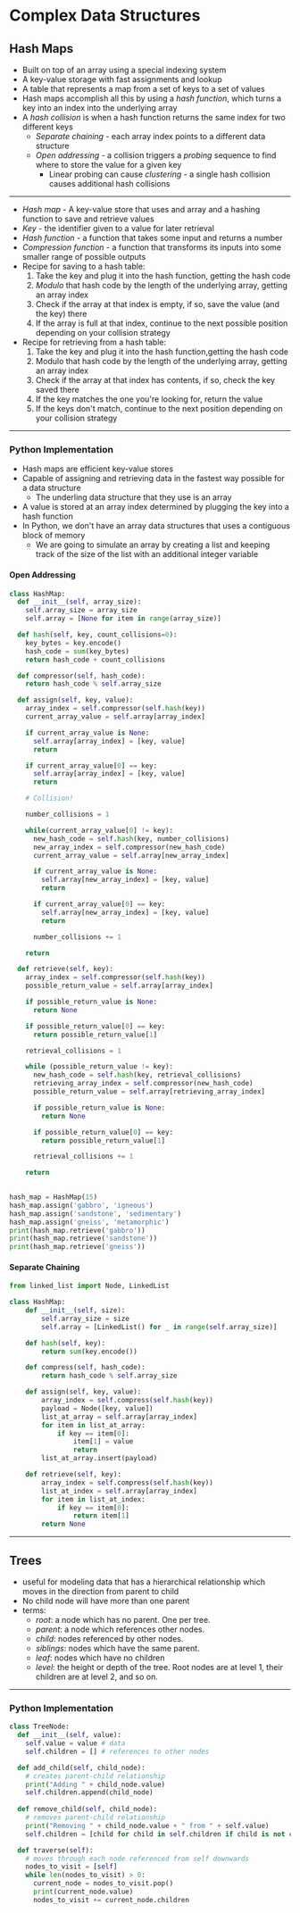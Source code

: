 # Complex Data Structures

## Hash Maps

- Built on top of an array using a special indexing system
- A key-value storage with fast assignments and lookup
- A table that represents a map from a set of keys to a set of values
- Hash maps accomplish all this by using a *hash function*, which turns a key into an index into the underlying array
- A *hash collision* is when a hash function returns the same index for two different keys
  - *Separate chaining* - each array index points to a different data structure
  - *Open addressing* - a collision triggers a *probing* sequence to find where to store the value for a given key
    - Linear probing can cause *clustering* - a single hash collision causes  additional hash collisions

------

- *Hash map* - A key-value store that uses and array and a hashing function to save and retrieve values
- *Key* - the identifier given to a value for later retrieval
- *Hash function* - a function that takes some input and returns a number
- *Compression function* - a function that transforms its inputs into some smaller range of possible outputs
- Recipe for saving to a hash table:
  1. Take the key and plug it into the hash function, getting the hash code
  2. *Modulo* that hash code by the length of the underlying array, getting an array index
  3. Check if the array at that index is empty, if so, save the value (and the key) there
  4. If the array is full at that index, continue to the next possible position depending on your collision strategy
- Recipe for retrieving from a hash table:
  1. Take the key and plug it into the hash function,getting the hash code
  2. Modulo that hash code by the length of the underlying array, getting an array index
  3. Check if the array at that index has contents, if so, check the key saved there
  4. If the key matches the one you're looking for, return the value
  5. If the keys don't match, continue to the next position depending on your collision strategy

------

### Python Implementation

- Hash maps are efficient key-value stores
- Capable of assigning and retrieving data in the fastest way possible for a data structure
  - The underling data structure that they use is an array
- A value is stored at an array index determined by plugging the key into a hash function
- In Python, we don't have an array data structures that uses a contiguous block of memory
  - We are going to simulate an array by creating a list and keeping track of the size of the list with an additional integer variable

#### Open Addressing

```python
class HashMap:
  def __init__(self, array_size):
    self.array_size = array_size
    self.array = [None for item in range(array_size)]

  def hash(self, key, count_collisions=0):
    key_bytes = key.encode()
    hash_code = sum(key_bytes)
    return hash_code + count_collisions

  def compressor(self, hash_code):
    return hash_code % self.array_size

  def assign(self, key, value):
    array_index = self.compressor(self.hash(key))
    current_array_value = self.array[array_index]

    if current_array_value is None:
      self.array[array_index] = [key, value]
      return

    if current_array_value[0] == key:
      self.array[array_index] = [key, value]
      return

    # Collision!

    number_collisions = 1

    while(current_array_value[0] != key):
      new_hash_code = self.hash(key, number_collisions)
      new_array_index = self.compressor(new_hash_code)
      current_array_value = self.array[new_array_index]

      if current_array_value is None:
        self.array[new_array_index] = [key, value]
        return

      if current_array_value[0] == key:
        self.array[new_array_index] = [key, value]
        return

      number_collisions += 1

    return

  def retrieve(self, key):
    array_index = self.compressor(self.hash(key))
    possible_return_value = self.array[array_index]

    if possible_return_value is None:
      return None

    if possible_return_value[0] == key:
      return possible_return_value[1]

    retrieval_collisions = 1

    while (possible_return_value != key):
      new_hash_code = self.hash(key, retrieval_collisions)
      retrieving_array_index = self.compressor(new_hash_code)
      possible_return_value = self.array[retrieving_array_index]

      if possible_return_value is None:
        return None

      if possible_return_value[0] == key:
        return possible_return_value[1]

      retrieval_collisions += 1

    return
  

hash_map = HashMap(15)
hash_map.assign('gabbro', 'igneous')
hash_map.assign('sandstone', 'sedimentary')
hash_map.assign('gneiss', 'metamorphic')
print(hash_map.retrieve('gabbro'))
print(hash_map.retrieve('sandstone'))
print(hash_map.retrieve('gneiss'))
```

#### Separate Chaining

```python
from linked_list import Node, LinkedList

class HashMap:
    def __init__(self, size):
        self.array_size = size
        self.array = [LinkedList() for _ in range(self.array_size)]

    def hash(self, key):
        return sum(key.encode())

    def compress(self, hash_code):
        return hash_code % self.array_size

    def assign(self, key, value):
        array_index = self.compress(self.hash(key))
        payload = Node([key, value])
        list_at_array = self.array[array_index]
        for item in list_at_array:
            if key == item[0]:
                item[1] = value
                return
        list_at_array.insert(payload)

    def retrieve(self, key):
        array_index = self.compress(self.hash(key))
        list_at_index = self.array[array_index]
        for item in list_at_index:
            if key == item[0]:
                return item[1]
        return None
```

------

## Trees

* useful for modeling data that has a hierarchical relationship which moves in the direction from parent to child
* No child node will have more than one parent
* terms:
  * *root*: a node which has no parent. One per tree.
  * *parent*: a node which references other nodes.
  * *child*: nodes referenced by other nodes.
  * *siblings*: nodes which have the same parent.
  * *leaf*: nodes which have no children
  * *level*: the height or depth of the tree. Root nodes are at level 1, their children are at level 2, and so on.

---

### Python Implementation

```python
class TreeNode:
  def __init__(self, value):
    self.value = value # data
    self.children = [] # references to other nodes

  def add_child(self, child_node):
    # creates parent-child relationship
    print("Adding " + child_node.value)
    self.children.append(child_node) 
    
  def remove_child(self, child_node):
    # removes parent-child relationship
    print("Removing " + child_node.value + " from " + self.value)
    self.children = [child for child in self.children if child is not child_node]

  def traverse(self):
    # moves through each node referenced from self downwards
    nodes_to_visit = [self]
    while len(nodes_to_visit) > 0:
      current_node = nodes_to_visit.pop()
      print(current_node.value)
      nodes_to_visit += current_node.children
```

